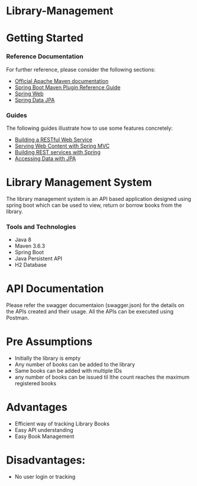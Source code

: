 # Library-Management

# Getting Started

### Reference Documentation

For further reference, please consider the following sections:

* [Official Apache Maven documentation](https://maven.apache.org/guides/index.html)
* [Spring Boot Maven Plugin Reference Guide](https://docs.spring.io/spring-boot/docs/2.4.5/maven-plugin/reference/html/)
* [Spring Web](https://docs.spring.io/spring-boot/docs/2.4.5/reference/htmlsingle/#boot-features-developing-web-applications)
* [Spring Data JPA](https://docs.spring.io/spring-boot/docs/2.4.5/reference/htmlsingle/#boot-features-jpa-and-spring-data)

### Guides
The following guides illustrate how to use some features concretely:

* [Building a RESTful Web Service](https://spring.io/guides/gs/rest-service/)
* [Serving Web Content with Spring MVC](https://spring.io/guides/gs/serving-web-content/)
* [Building REST services with Spring](https://spring.io/guides/tutorials/bookmarks/)
* [Accessing Data with JPA](https://spring.io/guides/gs/accessing-data-jpa/)

# Library Management System
The library management system is an API based application designed using spring boot which can be used to view, return or borrow books from the library.

### Tools and Technologies
- Java 8
- Maven 3.6.3
- Spring Boot
- Java Persistent API
- H2 Database

# API Documentation
Please refer the swagger documentaion (swagger.json) for the details on the APIs created and their usage.
All the APIs can be executed using Postman.

# Pre Assumptions
- Initially the library is empty
- Any number of books can be added to the library
- Same books can be added with multiple IDs
- any number of books can be issued til lthe count reaches the maximum registered books

# Advantages
- Efficient way of tracking Library Books
- Easy API understanding
- Easy Book Management

# Disadvantages:
- No user login or tracking

